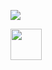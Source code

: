 <p>
<img src="https://capsule-render.vercel.app/api?type=waving&color=random&height=170&section=header&text=Abdul-kabugu&fontSize=70" />
</p>

<a href="https://www.instagram.com/thepiyushmalhotra/">
  <img height="50" src="https://user-images.githubusercontent.com/46517096/166974368-9798f39f-1f46-499c-b14e-81f0a3f83a06.png"/>
</a>
